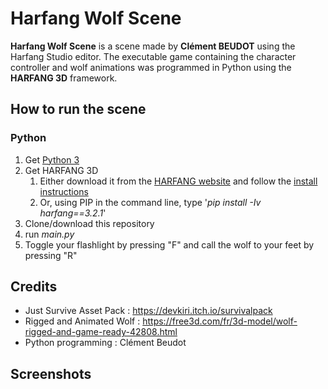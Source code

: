 # Harfang Wolf Scene

**Harfang Wolf Scene** is a scene  made by **Clément BEUDOT** using the Harfang Studio editor. The executable game containing the character controller and wolf animations was programmed in Python using the **HARFANG 3D** framework.

## How to run the scene

### Python
1. Get [Python 3](https://www.python.org/downloads/)
2. Get HARFANG 3D
	1. Either download it from the [HARFANG website](https://dev.harfang3d.com/releases/3.2.1/) and follow the [install instructions](https://dev.harfang3d.com/docs/3.2.1/man.cpython/)
	1. Or, using PIP in the command line, type '*pip install -Iv harfang==3.2.1*'
3. Clone/download this repository
4. run *main.py*
5. Toggle your flashlight by pressing "F" and call the wolf to your feet by pressing "R"

## Credits
* Just Survive Asset Pack : https://devkiri.itch.io/survivalpack
* Rigged and Animated Wolf : https://free3d.com/fr/3d-model/wolf-rigged-and-game-ready-42808.html
* Python programming : Clément Beudot

## Screenshots

